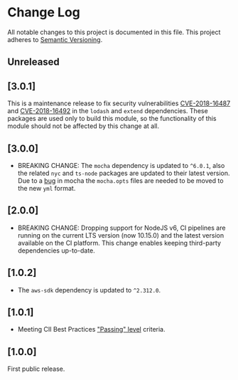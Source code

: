 # Change Log

All notable changes to this project is documented in this file.
This project adheres to [Semantic Versioning](http://semver.org/).

## Unreleased

## [3.0.1]

This is a maintenance release to fix security vulnerabilities [CVE-2018-16487](https://nvd.nist.gov/vuln/detail/CVE-2018-16487) and [CVE-2018-16492](https://nvd.nist.gov/vuln/detail/CVE-2018-16492) in the `lodash` and `extend` dependencies. These packages are used only to build this module, so the functionality of this module should not be affected by this change at all.

## [3.0.0]

- BREAKING CHANGE: The `mocha` dependency is updated to `^6.0.1`, also the related `nyc` and `ts-node` packages are updated to their latest version. Due to a [bug](https://github.com/mochajs/mocha/issues/3763) in mocha the `mocha.opts` files are needed to be moved to the new `yml` format.

## [2.0.0]

- BREAKING CHANGE: Dropping support for NodeJS v6, CI pipelines are running on the current LTS version (now 10.15.0) and the latest version available on the CI platform. This change enables keeping third-party dependencies up-to-date.

## [1.0.2]

- The `aws-sdk` dependency is updated to `^2.312.0`.

## [1.0.1]

- Meeting CII Best Practices ["Passing" level](https://github.com/coreinfrastructure/best-practices-badge/blob/master/doc/criteria.md) criteria.

## [1.0.0]

First public release.
